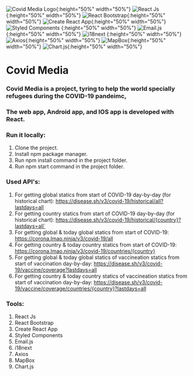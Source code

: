 ![Covid Media Logo](http://covidmediainfo.com/Images/logo_white.png){:height="50%" width="50%"} 
![React Js](https://res.cloudinary.com/practicaldev/image/fetch/s--54ca_F2q--/c_imagga_scale,f_auto,fl_progressive,h_900,q_auto,w_1600/https://dev-to-uploads.s3.amazonaws.com/i/1wwdyw5de8avrdkgtz5n.png){:height="50%" width="50%"}
![React Bootstrap](https://miro.medium.com/max/5244/1*ZSIihImW6DeVOYwUL-ghfQ.png){:height="50%" width="50%"}
![Create React App](https://miro.medium.com/max/464/1*LxtdsVO0UnRDlrale42riQ.png){:height="50%" width="50%"}
![Styled Components](https://raw.githubusercontent.com/styled-components/brand/master/styled-components.png) {:height="50%" width="50%"}
![Email.js](https://pbs.twimg.com/profile_images/1273938647297994753/2mvrQgmu.jpg){:height="50%" width="50%"}
![i18next](https://gblobscdn.gitbook.com/spaces%2F-L9iS6Wm2hynS5H9Gj7j%2Favatar.png) {:height="50%" width="50%"}
![Axios](https://miro.medium.com/fit/c/1838/551/1*80J2Wa21DYXxMbbtBziJHg.png){:height="50%" width="50%"}
![MapBox](https://upload.wikimedia.org/wikipedia/commons/thumb/c/c4/Mapbox_logo_2017.svg/1280px-Mapbox_logo_2017.svg.png){:height="50%" width="50%"}
![Chart.js](https://www.chartjs.org/img/chartjs-logo.svg){:height="50%" width="50%"}



# Covid Media
### Covid Media is a project, tyring to help the world specially refugees during the COVID-19 pandeimc,

### The web app, Android app, and IOS app is developed with React.

### Run it locally:
1. Clone the project.
2. Install npm package manager.
3. Run npm install command in the project folder.
4. Run npm start command in the project folder.

### Used API's:
1. For getting global statics from start of COVID-19 day-by-day (for historical chart): https://disease.sh/v3/covid-19/historical/all?lastdays=all
2. For getting country statics from start of COVID-19 day-by-day (for historical chart): https://disease.sh/v3/covid-19/historical/{country}?lastdays=all`
4. For getting global & today global statics from start of COVID-19: https://corona.lmao.ninja/v3/covid-19/all
5. For getting country & today country statics from start of COVID-19: https://corona.lmao.ninja/v3/covid-19/countries/{country}
6. For getting global & today global statics of vaccineation statics from start of vaccination day-by-day: https://disease.sh/v3/covid-19/vaccine/coverage?lastdays=all
7. For getting country & today country statics of vaccineation statics from start of vaccination day-by-day: https://disease.sh/v3/covid-19/vaccine/coverage/countries/{country}?lastdays=all

### Tools:
1. React Js
2. React Bootstrap
3. Create React App
4. Styled Components
5. Email.js
6. i18next
7. Axios
8. MapBox
9. Chart.js
